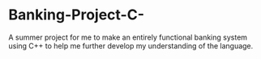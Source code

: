 # Banking-Project-C-
A summer project for me to make an entirely functional banking system using C++ to help me further develop my understanding of the language.
